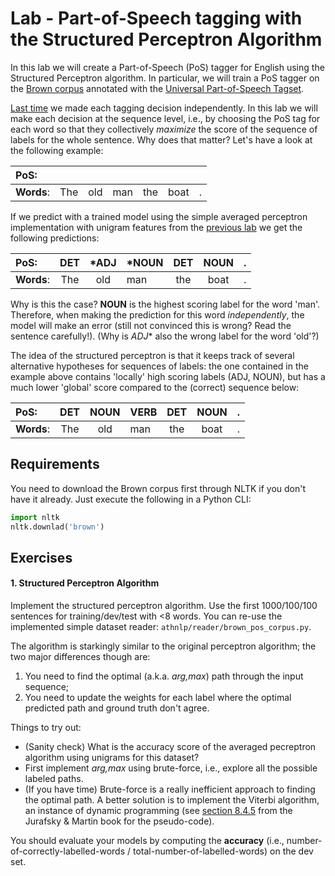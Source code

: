 # Lab - Part-of-Speech tagging with the Structured Perceptron Algorithm

In this lab we will create a Part-of-Speech (PoS) tagger for English using the Structured Perceptron algorithm. 
In particular, we will train a PoS tagger on the [Brown corpus](http://clu.uni.no/icame/manuals/BROWN/INDEX.HTM) 
annotated with the [Universal Part-of-Speech Tagset](https://arxiv.org/abs/1104.2086). 

[Last time](pos-tagging-structured-perceptron.md) we made each tagging decision independently. In this lab we will make
each decision at the sequence level, i.e., by choosing the PoS tag for each word so that they collectively *maximize* 
the score of the sequence of labels for the whole sentence. Why does that matter? Let's have a look  at the 
following example:

| **PoS**:   |  | | | |     |        |
|:-------|:-----:|:-----------:|------|:------:|:--------------:|:-----------:|
| **Words**: | The | old | man | the | boat | . |

If we predict with a trained model using the simple averaged perceptron implementation with unigram features from the 
[previous lab](pos-tagging-perceptron.md) we get the following predictions: 

  
| **PoS**:   | DET | ***ADJ**      | ***NOUN** | DET |     NOUN      | .       |
|:-------|:-----:|:-----------:|------|:------:|:--------------:|:-----------:|
| **Words**: | The | old | man | the | boat | . |

Why is this the case? **NOUN** is the highest scoring label for the word 'man'. Therefore, when making the prediction
for this word *independently*, the model will make an error (still not convinced this is wrong? Read the sentence carefully!).
(Why is *ADJ** also the wrong label for the word 'old'?)
 
The idea of the structured perceptron is that it keeps track of several alternative hypotheses for sequences of labels:
the one contained in the example above contains 'locally' high scoring labels (ADJ, NOUN), but has a much lower 'global'
score compared to the (correct) sequence below:  

| **PoS**:   | DET | NOUN      | VERB | DET |     NOUN      | .       |
|:-------|:-----:|:-----------:|------|:------:|:--------------:|:-----------:|
| **Words**: | The | old | man | the | boat | . |


## Requirements
You need to download the Brown corpus first through NLTK if you don't have it already. 
Just execute the following in a Python CLI:

```python
import nltk
nltk.downlad('brown')
``` 

## Exercises


#### 1. Structured Perceptron Algorithm

Implement the structured perceptron algorithm. Use the first 1000/100/100 sentences for training/dev/test with <8 words.
You can re-use the implemented simple dataset reader: `athnlp/reader/brown_pos_corpus.py`. 

The algorithm is starkingly similar to the original perceptron algorithm; the two major differences though are:
1. You need to find the optimal (a.k.a. *arg,max*) path through the input sequence; 
2. You need to update the weights for each label where the optimal predicted path and ground truth don't agree. 

Things to try out:
- (Sanity check) What is the accuracy score of the averaged pecreptron algorithm using unigrams for this dataset?
- First implement *arg,max* using brute-force, i.e., explore all the possible labeled paths.
- (If you have time) Brute-force is a really inefficient approach to finding the optimal path. 
A better solution is to implement the Viterbi algorithm, an instance of dynamic programming (see 
[section 8.4.5](https://web.stanford.edu/~jurafsky/slp3/8.pdf) from the Jurafsky & Martin book for the pseudo-code).   

You should evaluate your models by computing the **accuracy** (i.e., number-of-correctly-labelled-words / total-number-of-labelled-words) on the dev set.







